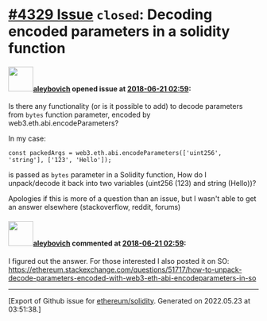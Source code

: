 # [\#4329 Issue](https://github.com/ethereum/solidity/issues/4329) `closed`: Decoding encoded parameters in a solidity function

#### <img src="https://avatars.githubusercontent.com/u/600721?u=f462c4ed3327d6709ce7737ea03c0952cc0854fe&v=4" width="50">[aleybovich](https://github.com/aleybovich) opened issue at [2018-06-21 02:59](https://github.com/ethereum/solidity/issues/4329):

Is there any functionality (or is it possible to add) to decode parameters from `bytes` function parameter, encoded by web3.eth.abi.encodeParameters?

In my case: 

    const packedArgs = web3.eth.abi.encodeParameters(['uint256', 'string'], ['123', 'Hello']);

is passed as `bytes` parameter in a Solidity function, How do I unpack/decode it back into two variables (uint256 (123) and string (Hello))?

Apologies if this is more of a question than an issue, but I wasn't able to get an answer elsewhere (stackoverflow, reddit, forums)

#### <img src="https://avatars.githubusercontent.com/u/600721?u=f462c4ed3327d6709ce7737ea03c0952cc0854fe&v=4" width="50">[aleybovich](https://github.com/aleybovich) commented at [2018-06-21 02:59](https://github.com/ethereum/solidity/issues/4329#issuecomment-398967972):

I figured out the answer. For those interested I also posted it on SO: https://ethereum.stackexchange.com/questions/51717/how-to-unpack-decode-parameters-encoded-with-web3-eth-abi-encodeparameters-in-so


-------------------------------------------------------------------------------



[Export of Github issue for [ethereum/solidity](https://github.com/ethereum/solidity). Generated on 2022.05.23 at 03:51:38.]
